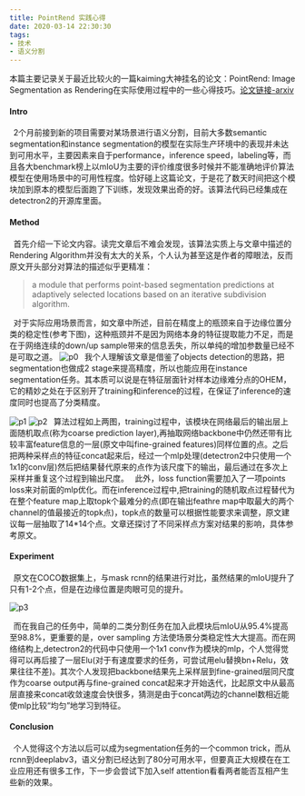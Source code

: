```yaml
---
title: PointRend 实践心得
date: 2020-03-14 22:30:30
tags:
- 技术
- 语义分割
---
```


  本篇主要记录关于最近比较火的一篇kaiming大神挂名的论文：PointRend: Image Segmentation as Rendering在实际使用过程中的一些心得技巧。[论文链接-arxiv](https://arxiv.org/pdf/1912.08193.pdf)
<!-- more -->
#### Intro
&ensp;2个月前接到新的项目需要对某场景进行语义分割，目前大多数semantic segmentation和instance segmentation的模型在实际生产环境中的表现并未达到可用水平，主要因素来自于performance，inference speed，labeling等，而且各大benchmark榜上以mIoU为主要的评价维度很多时候并不能准确地评价算法模型在使用场景中的可用性程度。恰好碰上这篇论文，于是花了数天时间把这个模块加到原本的模型后面跑了下训练，发现效果出奇的好。该算法代码已经集成在detectron2的开源库里面。

#### Method
&ensp;首先介绍一下论文内容。读完文章后不难会发现，该算法实质上与文章中描述的Rendering Algorithm并没有太大的关系，个人认为甚至这是作者的障眼法，反而原文开头部分对算法的描述似乎更精准：
> a module that performs point-based segmentation predictions at adaptively selected locations based on an iterative subdivision algorithm.

&ensp;对于实际应用场景而言，如文章中所述，目前在精度上的瓶颈来自于边缘位置分类的稳定性(参考下图)，这种瓶颈并不是因为网络本身的特征提取能力不足，而是在于网络连续的down/up sample带来的信息丢失，所以单纯的增加参数量已经不是可取之道。
![p0](pointrend_0.png)
&ensp;我个人理解该文章是借鉴了objects detection的思路，把segmentation也做成2 stage来提高精度，所以也能应用在instance segmentation任务。其本质可以说是在特征层面针对样本边缘难分点的OHEM，它的精妙之处在于区别开了training和inference的过程，在保证了inference的速度同时也提高了分类精度。

![p1](pointrend_1.png) ![p2](pointrend_2.png)
&ensp;算法过程如上两图，training过程中，该模块在网络最后的输出层上面随机取点(称为coarse prediction layer),再抽取网络backbone中仍然还带有比较丰富feature信息的一层(原文中叫fine-grained features)同样位置的点。之后把两种采样点的特征concat起来后，经过一个mlp处理(detectron2中只使用一个1x1的conv层)然后把结果替代原来的点作为该尺度下的输出，最后通过在多次上采样并重复这个过程到输出尺度。
&ensp;此外，loss function需要加入了一项points loss来对前面的mlp优化。而在inference过程中,把training的随机取点过程替代为在整个feature map上取topk个最难分的点(即在输出feathre map中取最大的两个channel的值最接近的topk点)，topk点的数量可以根据性能要求来调整，原文建议每一层抽取了14*14个点。文章还探讨了不同采样点方案对结果的影响，具体参考原文。

#### Experiment
&ensp;原文在COCO数据集上，与mask rcnn的结果进行对比，虽然结果的mIoU提升了只有1-2个点，但是在边缘位置是肉眼可见的提升。

![p3](pointrend_3.png)

&ensp;而在我自己的任务中，简单的二类分割任务在加入此模块后mIoU从95.4%提高至98.8%，更重要的是，over sampling 方法使场景分类稳定性大大提高。而在网络结构上,detectron2的代码中只使用一个1x1 conv作为模块的mlp，个人觉得觉得可以再后接了一层Elu(对于有速度要求的任务，可尝试用elu替换bn+Relu，效果往往不差)。其次个人发现把backbone结果先上采样层到fine-grained层同尺度作为coarse output再与fine-grained concat起来才开始迭代，比起原文中从最高层直接来concat收敛速度会快很多，猜测是由于concat两边的channel数相近能使mlp比较“均匀”地学习到特征。

#### Conclusion
&ensp;个人觉得这个方法以后可以成为segmentation任务的一个common trick，而从rcnn到deeplabv3，语义分割已经达到了80分可用水平，但要真正大规模在在工业应用还有很多工作，下一步会尝试下加入self attention看看两者能否互相产生些新的效果。









